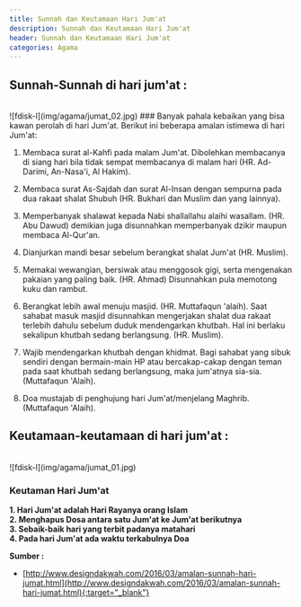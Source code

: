 ```yaml
---
title: Sunnah dan Keutamaan Hari Jum'at
description: Sunnah dan Keutamaan Hari Jum'at
header: Sunnah dan Keutamaan Hari Jum'at
categories: Agama
---
```

## Sunnah-Sunnah di hari jum'at : 
<br />
![fdisk-l](img/agama/jumat_02.jpg)
### Banyak pahala kebaikan yang bisa kawan perolah di hari Jum'at. Berikut ini beberapa amalan istimewa di hari Jum'at:

1. Membaca surat al-Kahfi pada malam Jum'at. Dibolehkan membacanya di siang hari bila tidak sempat membacanya di malam hari (HR. Ad-Darimi, An-Nasa'i, Al Hakim).

2. Membaca surat As-Sajdah dan surat Al-Insan dengan sempurna pada dua rakaat shalat Shubuh (HR. Bukhari dan Muslim dan yang lainnya).

3. Memperbanyak shalawat kepada Nabi shallallahu alaihi wasallam. (HR. Abu Dawud) demikian juga disunnahkan memperbanyak dzikir maupun membaca Al-Qur'an.

4. Dianjurkan mandi besar sebelum berangkat shalat Jum'at (HR. Muslim).

5. Memakai wewangian, bersiwak atau menggosok gigi, serta mengenakan pakaian yang paling baik. (HR. Ahmad) Disunnahkan pula memotong kuku dan rambut.

6. Berangkat lebih awal menuju masjid. (HR. Muttafaqun 'alaih). Saat sahabat masuk masjid disunnahkan mengerjakan shalat dua rakaat terlebih dahulu sebelum duduk mendengarkan khutbah. Hal ini berlaku sekalipun khutbah sedang berlangsung. (HR. Muslim).

7. Wajib mendengarkan khutbah dengan khidmat. Bagi sahabat yang sibuk sendiri dengan bermain-main HP atau bercakap-cakap dengan teman pada saat khutbah sedang berlangsung, maka jum'atnya sia-sia. (Muttafaqun 'Alaih).

8. Doa mustajab di penghujung hari Jum'at/menjelang Maghrib. (Muttafaqun 'Alaih).

## Keutamaan-keutamaan di hari jum'at : 
<br />
![fdisk-l](img/agama/jumat_01.jpg)

### Keutaman Hari Jum'at 
<b>1. Hari Jum'at adalah Hari Rayanya orang Islam</b><br />
<b>2. Menghapus Dosa antara satu Jum'at ke Jum'at berikutnya</b><br />
<b>3. Sebaik-baik hari yang terbit padanya matahari</b><br />
<b>4. Pada hari Jum'at ada waktu terkabulnya Doa</b><br />



<b>Sumber : </b><br />
* [http://www.designdakwah.com/2016/03/amalan-sunnah-hari-jumat.html](http://www.designdakwah.com/2016/03/amalan-sunnah-hari-jumat.html){:target="_blank"}


